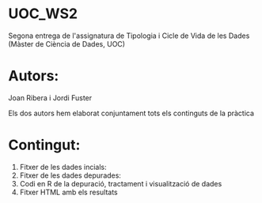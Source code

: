 # UOC_WS2
Segona entrega de l'assignatura de Tipologia i Cicle de Vida de les Dades (Màster de Ciència de Dades, UOC)

# Autors:
Joan Ribera i Jordi Fuster

Els dos autors hem elaborat conjuntament tots els continguts de la pràctica

# Contingut:
1. Fitxer de les dades incials:
2. Fitxer de les dades depurades:
3. Codi en R de la depuració, tractament i visualització de dades
4. Fitxer HTML amb els resultats
